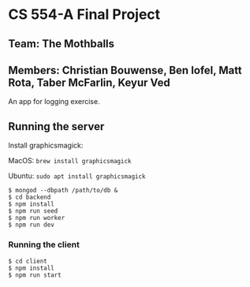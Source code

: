 # CS 554-A Final Project
## Team: The Mothballs
## Members: Christian Bouwense, Ben Iofel, Matt Rota, Taber McFarlin, Keyur Ved

An app for logging exercise.

## Running the server

Install graphicsmagick:

MacOS: `brew install graphicsmagick`

Ubuntu: `sudo apt install graphicsmagick`

```shell
$ mongod --dbpath /path/to/db &
$ cd backend
$ npm install
$ npm run seed
$ npm run worker
$ npm run dev
```

### Running the client

```shell
$ cd client
$ npm install
$ npm run start
```

